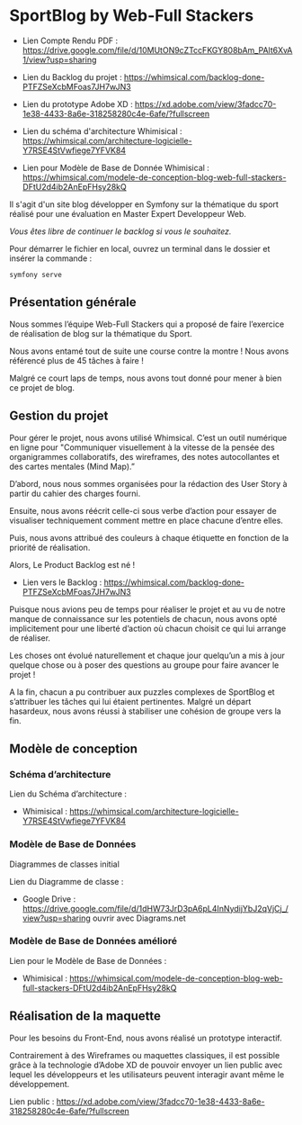 # SportBlog by Web-Full Stackers

- Lien Compte Rendu PDF : https://drive.google.com/file/d/10MUtON9cZTccFKGY808bAm_PAlt6XvA1/view?usp=sharing 

- Lien du Backlog du projet : https://whimsical.com/backlog-done-PTFZSeXcbMFoas7JH7wJN3

- Lien du prototype Adobe XD : https://xd.adobe.com/view/3fadcc70-1e38-4433-8a6e-318258280c4e-6afe/?fullscreen

- Lien du schéma d'architecture Whimisical : https://whimsical.com/architecture-logicielle-Y7RSE4StVwfiege7YFVK84 

- Lien pour Modèle de Base de Donnée Whimisical : https://whimsical.com/modele-de-conception-blog-web-full-stackers-DFtU2d4ib2AnEpFHsy28kQ

Il s'agit d'un site blog développer en Symfony sur la thématique du sport réalisé pour une évaluation en Master Expert Developpeur Web. 

*Vous êtes libre de continuer le backlog si vous le souhaitez.* 

Pour démarrer le fichier en local, ouvrez un terminal dans le dossier et insérer la commande : 

``` symfony serve ```


## Présentation générale

Nous sommes l’équipe Web-Full Stackers qui a proposé de faire l’exercice de réalisation de blog sur la thématique du Sport.

Nous avons entamé tout de suite une course contre la montre ! Nous avons référencé plus de 45 tâches à faire !

Malgré ce court laps de temps, nous avons tout donné pour mener à bien ce projet de blog.


## Gestion du projet
Pour gérer le projet, nous avons utilisé Whimsical.
C’est un outil numérique en ligne pour "Communiquer visuellement à la vitesse de la pensée des organigrammes collaboratifs, des wireframes, des notes autocollantes et des cartes mentales (Mind Map).”

D’abord, nous nous sommes organisées pour la rédaction des User Story à partir du cahier des charges fourni.

Ensuite, nous avons réécrit celle-ci sous verbe d’action pour essayer de visualiser techniquement comment mettre en place chacune d’entre elles.

Puis, nous avons attribué des couleurs à chaque étiquette en fonction de la priorité de réalisation.

Alors, Le Product Backlog est né !

- Lien vers le Backlog : https://whimsical.com/backlog-done-PTFZSeXcbMFoas7JH7wJN3

Puisque nous avions peu de temps pour réaliser le projet et au vu de notre manque de connaissance sur les potentiels de chacun, nous avons opté implicitement pour une liberté d’action où chacun choisit ce qui lui arrange de réaliser.

Les choses ont évolué naturellement et chaque jour quelqu’un a mis à jour quelque chose ou à poser des questions au groupe pour faire avancer le projet !

A la fin, chacun a pu contribuer aux puzzles complexes de SportBlog et s’attribuer les tâches qui lui étaient pertinentes. Malgré un départ hasardeux, nous avons réussi à stabiliser une cohésion de groupe vers la fin.

## Modèle de conception
 
### Schéma d’architecture

Lien du Schéma d’architecture :
- Whimisical : https://whimsical.com/architecture-logicielle-Y7RSE4StVwfiege7YFVK84 

### Modèle de Base de Données

Diagrammes de classes initial

Lien du Diagramme de classe :

- Google Drive : https://drive.google.com/file/d/1dHW73JrD3pA6pL4InNydijYbJ2qVjCj_/view?usp=sharing ouvrir avec Diagrams.net

### Modèle de Base de Données amélioré 

Lien pour le Modèle de Base de Données :

- Whimisical : https://whimsical.com/modele-de-conception-blog-web-full-stackers-DFtU2d4ib2AnEpFHsy28kQ

## Réalisation de la maquette

Pour les besoins du Front-End, nous avons réalisé un prototype interactif.

Contrairement à des Wireframes ou maquettes classiques, il est possible grâce à la technologie d’Adobe XD de pouvoir envoyer un lien public avec lequel les développeurs et les utilisateurs peuvent interagir avant même le développement.

Lien public : https://xd.adobe.com/view/3fadcc70-1e38-4433-8a6e-318258280c4e-6afe/?fullscreen





